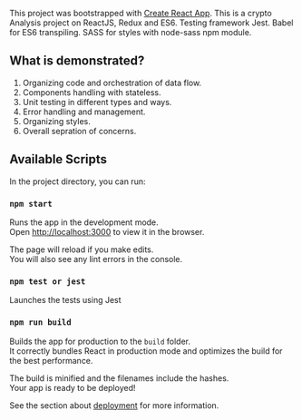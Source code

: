 This project was bootstrapped with [Create React App](https://github.com/facebook/create-react-app).
This is a crypto Analysis project on ReactJS, Redux and ES6.
Testing framework Jest.
Babel for ES6 transpiling.
SASS for styles with node-sass npm module.
<br>

## What is demonstrated?
1. Organizing code and orchestration of data flow.<br>
2. Components handling with stateless.<br>
3. Unit testing in different types and ways. <br>
4. Error handling and management.<br>
5. Organizing styles.<br>
6. Overall sepration of concerns.


## Available Scripts

In the project directory, you can run:

### `npm start`

Runs the app in the development mode.<br>
Open [http://localhost:3000](http://localhost:3000) to view it in the browser.

The page will reload if you make edits.<br>
You will also see any lint errors in the console.

### `npm test or jest`

Launches the tests using Jest<br>

### `npm run build`

Builds the app for production to the `build` folder.<br>
It correctly bundles React in production mode and optimizes the build for the best performance.

The build is minified and the filenames include the hashes.<br>
Your app is ready to be deployed!

See the section about [deployment](https://facebook.github.io/create-react-app/docs/deployment) for more information.


